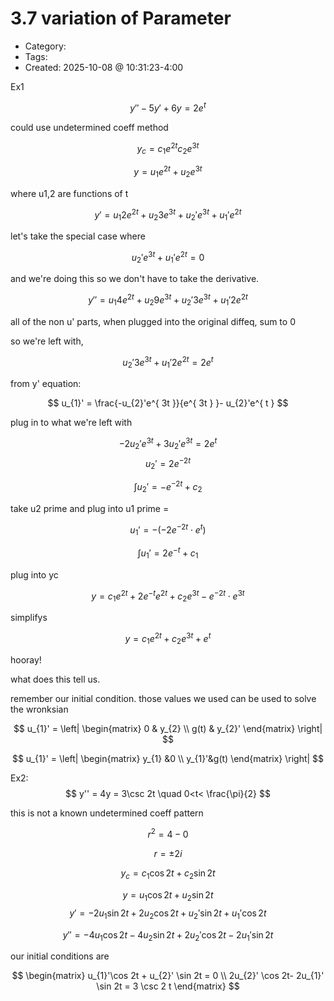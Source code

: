 3.7 variation of Parameter
=====
- Category: 
- Tags: 
- Created: 2025-10-08 @ 10:31:23-4:00


Ex1

$$
y'' - 5y' + 6y = 2e^{ t }
$$

could use undetermined coeff method

$$
y_{c} = c_{1}e^{ 2t }c_{2}e^{ 3t }
$$

$$
y = u_{1}e^{ 2t }+u_{2}e^{ 3t }
$$

where u1,2 are functions of t

$$
y' = u_{1}2e^{ 2t } + u_{2}3e^{ 3t }+u_{2}'e^{ 3t }+u_{1}'e^{ 2t }
$$


let's take the special case where

$$
u_{2}'e^{ 3t }+u_{1}'e^{ 2t } = 0 
$$

and we're doing this so we don't have to take the derivative. 

$$
y'' = u_{1}4e^{ 2t }+u_{2}9e^{ 3t }+u_{2}'3e^{ 3t }+u_{1}'2e^{ 2t }
$$

all of the non u' parts, when plugged into the original diffeq, sum to 0

so we're left with,

$$
u_{2}'3e^{ 3t }+u_{1}'2e^{ 2t } = 2e^{ t }
$$

from y' equation:

$$
u_{1}' = \frac{-u_{2}'e^{ 3t }}{e^{ 3t } }- u_{2}'e^{ t }
$$

plug in to what we're left with

$$
-2u_{2}'e^{ 3t } + 3u_{2}' e^{ 3t } = 2e^{ t }
$$
$$
u_{2}' = 2e^{ -2 t}
$$

$$
\int u_{2}' = -e^{ -2t } + c_{2}
$$

take u2 prime and plug into u1 prime =

$$
u_{1}' = -\left( -2e^{ -2t }\cdot e^{ t } \right) 
$$

$$
\int u_{1}' = 2e^{ -t } + c_{1}
$$

plug into yc

$$
y = c_{1}e^{ 2t } + 2e^{ -t } e^{ 2t } + c_{2}e^{ 3 t}-e^{ -2t }\cdot e^{ 3t }
$$

simplifys

$$
y = c_{1}e^{ 2t }+ c_{2}e^{ 3t  }+ e^{ t }
$$

hooray! 

what does this tell us.

remember our initial condition. those values we used can be used to solve the wronksian

$$
u_{1}' = \left| \begin{matrix}
0 & y_{2} \\
g(t) & y_{2}'
\end{matrix} \right| 
$$

$$
u_{1}' = \left| \begin{matrix}
 y_{1} &0  \\
 y_{1}'&g(t) 
\end{matrix} \right| 
$$


Ex2: 
$$
y'' = 4y = 3\csc 2t \quad 0<t< \frac{\pi}{2}
$$

this is not a known undetermined coeff pattern


$$
r^{2} = 4 - 0 
$$


$$
r = \pm {2}i
$$

$$
y_{c} = c_{1} \cos 2t + c_{2} \sin 2t
$$

$$
y = u_{1}\cos 2t + u_{2} \sin 2t
$$
$$
y' = -2u_{1} \sin 2t + 2u_{2} \cos{2}t+ u_{2}' \sin 2 t+ u_{1}' \cos 2t 
$$

$$
y'' = -4u_{1}\cos 2t -4u_2 \sin 2t + 2u_{2}' \cos 2t- 2u_{1}' \sin 2t 
$$

our initial conditions are

$$
\begin{matrix}
u_{1}'\cos 2t + u_{2}' \sin 2t = 0 \\
2u_{2}' \cos 2t- 2u_{1}' \sin 2t = 3 \csc 2 t
\end{matrix}
$$


